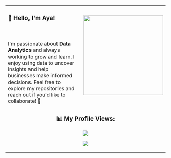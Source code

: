 <table>
  <tr>
    <td style="text-align: left; padding-right: 20px;">
      <h3>👋 Hello, I'm Aya!</h3><br><br>
      I'm passionate about <b>Data Analytics</b> and always working to grow and learn.  
      I enjoy using data to uncover insights and help businesses make informed decisions.  
      Feel free to explore my repositories and reach out if you'd like to collaborate! 🚀
    </td>
    <td style="text-align: right;">
      <img src="https://github.com/user-attachments/assets/7eb5880b-8059-43a7-a06b-2505211f7c2f" width="250" />
    </td>
  </tr>
  <tr>
    <td colspan="2" style="text-align: center;">
      <h3>📊 My Profile Views:</h3>
      <img src="https://komarev.com/ghpvc/?username=yourusername&color=blue" />
      <p align="center">
        <img src="https://komarev.com/ghpvc/?username=yourusername&color=blue" />
      </p>
    </td>
  </tr>
</table>
